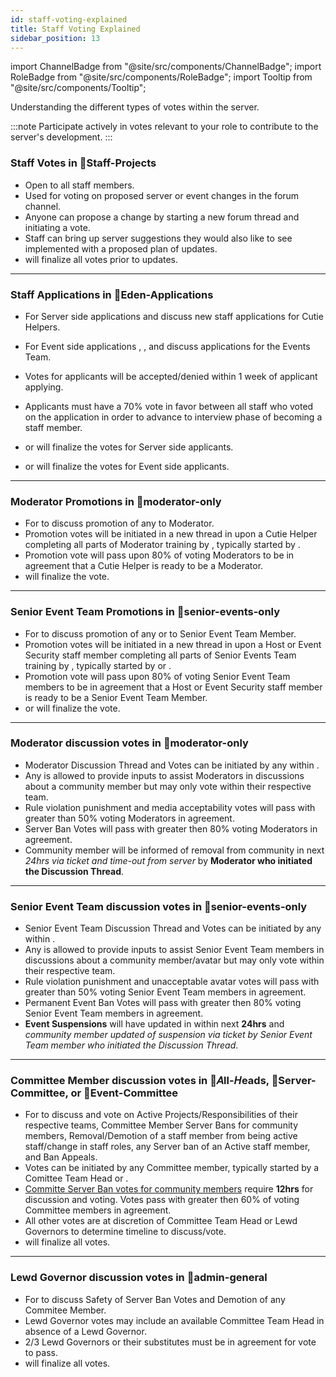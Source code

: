 ```yaml
---
id: staff-voting-explained
title: Staff Voting Explained
sidebar_position: 13
---
```


import ChannelBadge from "@site/src/components/ChannelBadge";
import RoleBadge from "@site/src/components/RoleBadge";
import Tooltip from "@site/src/components/Tooltip";

Understanding the different types of votes within the server.

:::note
Participate actively in votes relevant to your role to contribute to the server's development.
:::

### Staff Votes in 🎉Staff-Projects

- Open to all staff members.
- Used for voting on proposed server or event changes in the forum channel. <ChannelBadge label="🎉staff-projects" link="https://discord.com/channels/734595073920204940/1024400360229589112"/>
- Anyone can propose a change by starting a new forum thread and initiating a vote.
- Staff can bring up server suggestions they would also like to see implemented with a proposed plan of updates.
- <RoleBadge role="Lewd Governor" badgeIcon="admin_role_icon.png" color="#db1cb8" /> will finalize all votes prior to updates.
---


### Staff Applications in 💜Eden-Applications

- For Server side applications <RoleBadge role="Moderator" badgeIcon="moderator_role_icon.png" color="#e68027" /> and <RoleBadge role="Committee Member"  color="#db1cb8" /> discuss new staff applications for Cutie Helpers.
- For Event side applications <RoleBadge role="Event Host" badgeIcon="event_host_role_icon.png" color="#a259f7" />, <RoleBadge role="Event Security" badgeIcon="event_security_role_icon.png" color="#ff5e5b" />, and <RoleBadge role="Committee Member"  color="#db1cb8" /> discuss applications for the Events Team.
- Votes for applicants will be accepted/denied within 1 week of applicant applying.
- Applicants must have a <Tooltip tip="50% of teams staff not including committee members must vote on the application to be a valid vote." bubbleColor="#d255ec" labelColor="#e68027"> 70% vote in favor </Tooltip> between all staff who voted on the application in order to advance to interview phase of becoming a staff member.

- <RoleBadge role="Head Moderator 🔰" badgeIcon="" color="#db1cb8" /> or <RoleBadge role="Server Committee" badgeIcon="server_committee_role_icon.webp" color="#db1cb8" /> will finalize the votes for Server side applicants.
- <RoleBadge role="Head of Event Commitee" badgeIcon="event_head_role_icon.png" color="#db1cb8" /> or <RoleBadge role="Event Commitee Member" badgeIcon="event_committee_role_icon.png" color="#db1cb8" /> will finalize the votes for Event side applicants.
---

### Moderator Promotions in 📙moderator-only

- For <RoleBadge role="Moderator" badgeIcon="moderator_role_icon.png" color="#e68027" /> to discuss promotion of any <RoleBadge role="Cutie Helper" badgeIcon="cutie_helper_role_icon.png" color="#38c8e8" /> to Moderator.
- Promotion votes will be initiated in a new thread in <ChannelBadge label="📙moderator-only" link="https://discord.com/channels/734595073920204940/943466763314663474"/> upon a Cutie Helper completing all parts of Moderator training by <RoleBadge role="Server Committee" badgeIcon="server_committee_role_icon.webp" color="#db1cb8" />, typically started by <RoleBadge role="Head Moderator 🔰" badgeIcon="" color="#db1cb8" />.
- Promotion vote will pass upon 80% of voting Moderators to be in agreement that a Cutie Helper is ready to be a Moderator.
- <RoleBadge role="Head Moderator 🔰" badgeIcon="" color="#db1cb8" /> will finalize the vote.
---

### Senior Event Team Promotions in 📙senior-events-only

- For <RoleBadge role="Senior Event Team" badgeIcon="senior_event_team_role_icon.png" color="#ffc857" /> to discuss promotion of any <RoleBadge role="Event Host" badgeIcon="event_host_role_icon.png" color="#a259f7" /> or <RoleBadge role="Event Security" badgeIcon="event_security_role_icon.png" color="#ff5e5b" /> to Senior Event Team Member.
- Promotion votes will be initiated in a new thread in <ChannelBadge label="📙senior-events-only" link="https://discord.com/channels/734595073920204940/1229903826522476564"/> upon a Host or Event Security staff member completing all parts of Senior Events Team training by <RoleBadge role="Event Committee" badgeIcon="event_committee_role_icon.png" color="#00e6c3" />, typically started by <RoleBadge role="Event Team Head" badgeIcon="event_head_role_icon.png" color="#f75edb" /> or <RoleBadge role="Head of Security" badgeIcon="head_of_security_role_icon.png" color="#3fa7ff" />.
- Promotion vote will pass upon 80% of voting Senior Event Team members to be in agreement that a Host or Event Security staff member is ready to be a Senior Event Team Member.
- <RoleBadge role="Event Team Head" badgeIcon="event_head_role_icon.png" color="#f75edb" /> or <RoleBadge role="Head of Security" badgeIcon="head_of_security_role_icon.png" color="#3fa7ff" /> will finalize the vote.
---

### Moderator discussion votes in 📙moderator-only

- <Tooltip tip="Used by Moderators to discuss rule violation punishments, server ban votes, or media acceptable to remain within the server." bubbleColor="#d255ec" labelColor="#e68027"> Moderator Discussion Thread and Votes</Tooltip> can be initiated by any <RoleBadge role="Moderator" badgeIcon="moderator_role_icon.png" color="#e68027" /> within <ChannelBadge label="📙moderator-only" link="https://discord.com/channels/734595073920204940/943466763314663474"/>.
- Any <RoleBadge role="Committee Member"  color="#db1cb8" /> is allowed to provide inputs to assist Moderators in discussions about a community member but may only vote within their respective team.
- Rule violation punishment and media acceptability votes will pass with greater than 50% voting Moderators in agreement.
- <Tooltip tip="Server Ban votes require **24hrs** to be reviewed by all Moderators before being finalized, typically a Server Committee member will finalize the vote." bubbleColor="#d255ec" labelColor="#e68027"> Server Ban Votes </Tooltip> will pass with greater then 80% voting Moderators in agreement.
- Community member will be informed of removal from community in next *24hrs via ticket and time-out from server* by **Moderator who initiated the Discussion Thread**.
---

### Senior Event Team discussion votes in 📙senior-events-only

- <Tooltip tip="Used by Senior Event Team members to discuss event rule violation punishments, permenant event suspension votes, or unacceptable avatars for events." bubbleColor="#d255ec" labelColor="#ffc857"> Senior Event Team Discussion Thread and Votes</Tooltip> can be initiated by any <RoleBadge role="Senior Event Team" badgeIcon="senior_event_team_role_icon.png" color="#ffc857" /> within <ChannelBadge label="📙senior-events-only" link="https://discord.com/channels/734595073920204940/1229903826522476564"/>.
- Any <RoleBadge role="Committee Member"  color="#db1cb8" /> is allowed to provide inputs to assist Senior Event Team members in discussions about a community member/avatar but may only vote within their respective team.
- Rule violation punishment and unacceptable avatar votes will pass with greater than 50% voting Senior Event Team members in agreement.
- <Tooltip tip="Permanent Event Ban votes require **24hrs** to be reviewed by all Senior Event Team members before being finalized, typically an Event Committee member will finalize the vote." bubbleColor="#d255ec" labelColor="#ffc857"> Permanent Event Ban Votes </Tooltip> will pass with greater then 80% voting Senior Event Team members in agreement.
 - **Event Suspensions** will have <RoleBadge role="Event Hosts" badgeIcon="event_host_role_icon.png" color="#a259f7" /> updated in <ChannelBadge label="Active Event Suspension List" link="https://discord.com/channels/734595073920204940/1028891725265113128"/> within next **24hrs** and *community member updated of suspension via ticket by Senior Event Team member who initiated the Discussion Thread*.
---

### Committee Member discussion votes in 🌷𝘈ll-𝘏eads, 🌷Server-Committee, or 🌷Event-Committee

- For <RoleBadge role="Committee Members"  color="#db1cb8" /> to discuss and vote on Active Projects/Responsibilities of their respective teams, Committee Member Server Bans for community members, Removal/Demotion of a staff member from being active staff/change in staff roles, any Server ban of an Active staff member, and Ban Appeals.
- Votes can be initiated by any Committee member, typically started by a Comittee Team Head or <RoleBadge role="Lewd Governor" badgeIcon="admin_role_icon.png" color="#db1cb8" />.
- <u>Committe Server Ban votes for community members</u> require <Tooltip tip="Unanimous agreement with all commitee member not on hiatus voting removes requirement to wait 12hrs." bubbleColor="#d255ec" labelColor="#db1cb8"> **12hrs** </Tooltip> for discussion and voting. Votes pass with greater then 60% of voting Committee members in agreement.
- All other votes are at discretion of <Tooltip tip="HR, Head Moderator, Event Team Head, or Head of Security" bubbleColor="#d255ec" labelColor="#db1cb8"> Committee Team Head </Tooltip> or Lewd Governors to determine timeline to discuss/vote.
- <RoleBadge role="Lewd Governors" badgeIcon="admin_role_icon.png" color="#db1cb8" /> will finalize all votes.
---

### Lewd Governor discussion votes in 📕admin-general

- For <RoleBadge role="Lewd Governors" badgeIcon="admin_role_icon.png" color="#db1cb8" /> to discuss Safety of Server Ban Votes and Demotion of any Commitee Member.
- Lewd Governor votes may include an available <Tooltip tip="HR, Head Moderator, Event Team Head, or Head of Security" bubbleColor="#d255ec" labelColor="#db1cb8"> Committee Team Head </Tooltip> in absence of a Lewd Governor.
- 2/3 Lewd Governors or their substitutes must be in agreement for vote to pass.
- <RoleBadge role="lolmaxz" color="#00B9ff" /> will finalize all votes.